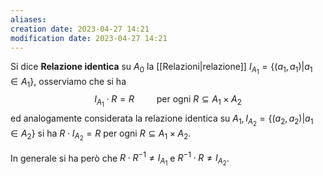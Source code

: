 ```yaml
---
aliases: 
creation date: 2023-04-27 14:21
modification date: 2023-04-27 14:21
---
```


Si dice **Relazione identica** su $A_{0}$ la [[Relazioni|relazione]] $I_{A_{1}} = \{ (a_{1},a_{1}) | a_{1} \in A_{1} \}$, osserviamo che si ha
$$ I_{A_{1}} \cdot R = R\qquad \text{ per ogni }R \subseteq A_{1} \times A_{2} $$
ed analogamente considerata la relazione identica su $A_{1}, I_{A_{2}} = \{ (a_{2},a_{2}) | a_{1} \in A_{2} \}$ si ha $R \cdot I_{A_{2}} = R$ per ogni $R \subseteq A_{1} \times A_{2}$.

In generale si ha però che
$R \cdot R^{-1} \neq I_{A_{1}}$ e $R^{-1} \cdot R \neq I_{A_{2}}$.



